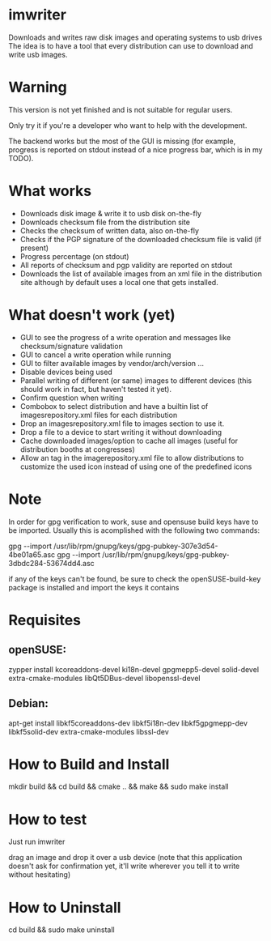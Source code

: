 # imwriter

Downloads and writes raw disk images and operating systems to usb drives
The idea is to have a tool that every distribution can use to download
and write usb images. 

# Warning

This version is not yet finished and is not suitable for regular users.

Only try it if you're a developer who want to help with the development.

The backend works but the most of the GUI is missing (for example, progress
is reported on stdout instead of a nice progress bar, which is in my TODO).

# What works

- Downloads disk image & write it to usb disk on-the-fly
- Downloads checksum file from the distribution site
- Checks the checksum of written data, also on-the-fly 
- Checks if the PGP signature of the downloaded checksum file is valid (if 
  present)
- Progress percentage (on stdout)
- All reports of checksum and pgp validity are reported on stdout
- Downloads the list of available images from an xml file in the distribution
  site although by default uses a local one that gets installed.

# What doesn't work (yet)

- GUI to see the progress of a write operation and messages like
  checksum/signature validation 
- GUI to cancel a write operation while running
- GUI to filter available images by vendor/arch/version ...
- Disable devices being used
- Parallel writing of different (or same) images to different devices 
  (this should work in fact, but haven't tested it yet).
- Confirm question when writing
- Combobox to select distribution and have a builtin list of
  imagesrepository.xml files for each distribution
- Drop an imagesrepository.xml file to images section to use it.
- Drop a file to a device to start writing it without downloading
- Cache downloaded images/option to cache all images (useful for distribution 
  booths at congresses)
- Allow an <iconurl> tag in the imagerepository.xml file to allow distributions
  to customize the used icon instead of using one of the predefined icons

# Note

In order for gpg verification to work, suse and opensuse build keys
have to be imported. Usually this is acomplished with the following
two commands:

gpg --import /usr/lib/rpm/gnupg/keys/gpg-pubkey-307e3d54-4be01a65.asc
gpg --import /usr/lib/rpm/gnupg/keys/gpg-pubkey-3dbdc284-53674dd4.asc

if any of the keys can't be found, be sure to check the
openSUSE-build-key package is installed and import the keys it contains

# Requisites

## openSUSE:

zypper install kcoreaddons-devel ki18n-devel gpgmepp5-devel solid-devel extra-cmake-modules libQt5DBus-devel libopenssl-devel 

## Debian:

apt-get install libkf5coreaddons-dev libkf5i18n-dev libkf5gpgmepp-dev libkf5solid-dev extra-cmake-modules libssl-dev

# How to Build and Install

mkdir build && cd build && cmake .. && make && sudo make install

# How to test

Just run imwriter

drag an image and drop it over a usb device (note that this application
doesn't ask for confirmation yet, it'll write wherever you tell it to write
without hesitating)

# How to Uninstall

cd build && sudo make uninstall


